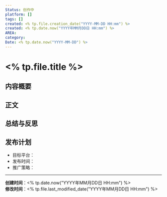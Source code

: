 ```yaml
---
Status: 创作中
platform: []
tags: []
created: <% tp.file.creation_date("YYYY-MM-DD HH:mm") %>
created: <% tp.date.now("YYYY年MM月DD日 HH:mm") %>
AREA: 
category: 
Date: <% tp.date.now("YYYY-MM-DD") %>
---
```


# <% tp.file.title %>

## 内容概要


## 正文


## 总结与反思


## 发布计划
- 目标平台：
- 发布时间：
- 推广策略：


---
**创建时间**：<% tp.date.now("YYYY年MM月DD日 HH:mm") %>  
**修改时间**：<% tp.file.last_modified_date("YYYY年MM月DD日 HH:mm") %>
